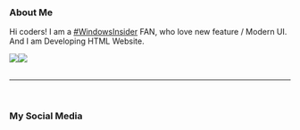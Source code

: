 ### About Me
<p>Hi coders! I am a <a href="https://twitter.com/search?q=%23WindowsInsider&src=hashtag_click">#WindowsInsider</a> FAN, who love new feature / Modern UI. And I am Developing HTML Website.</p>
<div>
  <div style="display: flex;">
    <img src="https://github-readme-stats.vercel.app/api/top-langs/?username=GaoZi2014&layout=compact&show_icons=true&title_color=ffffff&icon_color=ffffff&text_color=ffffff&bg_color=dda15e" style="vertical-align: top;" />
    <img src="https://github-readme-stats.vercel.app/api?username=GaoZi2014&show_icons=true&title_color=ffffff&icon_color=ffffff&text_color=ffffff&bg_color=dda15e" />
  </div>
</div>
<br>
<hr>
<br>
<h3>My Social Media</h3>
